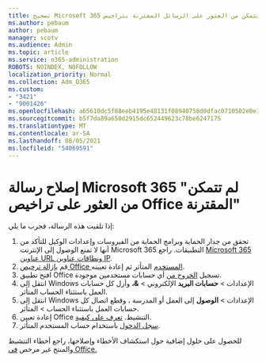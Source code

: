 ```yaml
---
title: تصحيح Microsoft 365 التطبيقات لم تتمكن من العثور على الرسائل المقترنة بتراخيص Office
ms.author: pebaum
author: pebaum
manager: scotv
ms.audience: Admin
ms.topic: article
ms.service: o365-administration
ROBOTS: NOINDEX, NOFOLLOW
localization_priority: Normal
ms.collection: Adm_O365
ms.custom:
- "3421"
- "9001426"
ms.openlocfilehash: a65610dc5f88eeb4195e48131f08940758d0dfac0710502e0e15ab5f661c5719
ms.sourcegitcommit: b5f7da89a650d2915dc652449623c78be6247175
ms.translationtype: MT
ms.contentlocale: ar-SA
ms.lasthandoff: 08/05/2021
ms.locfileid: "54069591"
---
```

# <a name="fixing-the-microsoft-365-apps-couldnt-find-office-licenses-associated-message"></a>إصلاح رسالة Microsoft 365 "لم تتمكن من العثور على تراخيص Office المقترنة"

إذا تلقيت هذه الرسالة، فجرب ما يلي:

1. تحقق من جدار الحماية وبرامج الحماية من الفيروسات وإعدادات الوكيل للتأكد من أنها لا تمنع الوصول إلى الإنترنت Microsoft 365 التطبيقات. راجع [Microsoft 365 عناوين URL ونطاقات عناوين IP](https://docs.microsoft.com/office365/enterprise/urls-and-ip-address-ranges).
2. قم [بإزالة ترخيص Office المستخدم](https://docs.microsoft.com/microsoft-365/admin/manage/assign-licenses-to-users) المتأثر ثم إعادة تعيينه. 
3. افتح تطبيق Office تسجيل [الخروج من](https://support.office.com/article/5a20dc11-47e9-4b6f-945d-478cb6d92071) أي حسابات مستخدمين موجودة.
4. انتقل إلى Windows الإعدادات > **حسابات البريد** الإلكتروني  >  **&،** وأزل كل حسابات العمل باستثناء الحساب المتأثر.
5. انتقل إلى Windows الإعدادات > **الوصول** إلى العمل أو المدرسة ، وقطع اتصال كل حسابات العمل باستثناء الحساب  >  المتأثر.
6. إعادة تعيين Office التنشيط. [تعرف على كيفية](https://docs.microsoft.com/office365/troubleshoot/activation/reset-office-365-proplus-activation-state).
7. [سجل الدخول](https://support.office.com/article/628ea040-f265-49de-b986-be09c3ebf8a9) باستخدام حساب المستخدم المتأثر.

للحصول على حلول إضافية حول استكشاف الأخطاء وإصلاحها، راجع أخطاء التنشيط والمنتج غير مرخص [في Office.](https://support.office.com/Article/0d23d3c0-c19c-4b2f-9845-5344fedc4380)